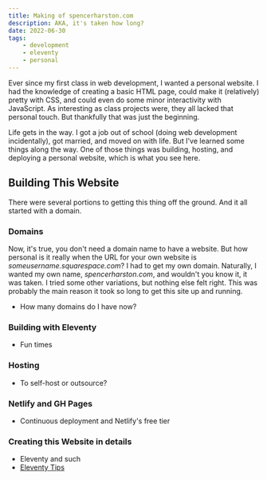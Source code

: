 ```yaml
---
title: Making of spencerharston.com
description: AKA, it's taken how long?
date: 2022-06-30
tags:
    - development
    - eleventy
    - personal
---
```


Ever since my first class in web development, I wanted a personal website. I had the knowledge of creating a basic HTML page, could make it (relatively) pretty with CSS, and could even do some minor interactivity with JavaScript. As interesting as class projects were, they all lacked that personal touch. But thankfully that was just the beginning.

Life gets in the way. I got a job out of school (doing web development incidentally), got married, and moved on with life. But I've learned some things along the way. One of those things was building, hosting, and deploying a personal website, which is what you see here.

## Building This Website

There were several portions to getting this thing off the ground. And it all started with a domain.

### Domains

Now, it's true, you don't need a domain name to have a website. But how personal is it really when the URL for your own website is *someusername.squarespace.com*? I had to get my own domain. Naturally, I wanted my own name, *spencerharston.com*, and wouldn't you know it, it was taken. I tried some other variations, but nothing else felt right. This was probably the main reason it took so long to get this site up and running.  

 * How many domains do I have now?

### Building with Eleventy
 * Fun times
### Hosting
 * To self-host or outsource?
### Netlify and GH Pages
 * Continuous deployment and Netlify's free tier
### Creating this Website in details
 * Eleventy and such
 * [Eleventy Tips](/posts/eleventy-tips/)
